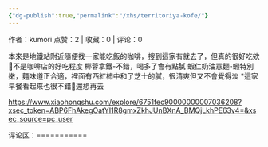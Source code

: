 ```yaml
---
{"dg-publish":true,"permalink":"/xhs/territoriya-kofe/"}
---
```


作者：kumori
点赞：2   |   收藏：0   |   评论：0

本來是地鐵站附近隨便找一家能吃飯的咖啡，搜到這家有就去了，但真的很好吃欸🥺不是咖啡店的好吃程度
椰蓉拿鐵-不錯，喝多了會有點膩
蝦仁奶油意麵-蝦特別嫩，麵味道正合適，裡面有西紅柿中和了芝士的膩，很清爽但又不會覺得淡
*這家早餐看起來也很不錯🥺還想再去

https://www.xiaohongshu.com/explore/6751fec90000000007036208?xsec_token=ABP6FhAkegOatYI1R8gmxZkhJUnBXnA_BMQjLkhPE63v4=&xsec_source=pc_user

评论区：===========

